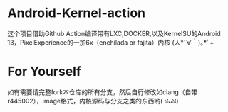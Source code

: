 # Android-Kernel-action
这个项目借助Github Action编译带有LXC,DOCKER,以及KernelSU的Android 13，PixelExperience的一加6x（enchilada or fajita）内核 (⁠人⁠*⁠´⁠∀⁠｀⁠)⁠｡⁠*ﾟ⁠+
# For Yourself
如有需要请完整fork本仓库的所有分支，然后自行修改如clang（自带r445002），image格式，内核源码与分支之类的东西哟(⁠ ⁠ꈍ⁠ᴗ⁠ꈍ⁠)
